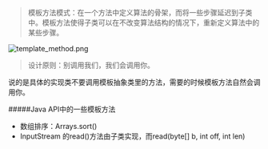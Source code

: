 > 模板方法模式：在一个方法中定义算法的骨架，而将一些步骤延迟到子类中。模板方法使得子类可以在不改变算法结构的情况下，重新定义算法中的某些步骤。

![template_method.png](http://upload-images.jianshu.io/upload_images/3631399-5d55138bea932342.png?imageMogr2/auto-orient/strip%7CimageView2/2/w/1240)

>设计原则：别调用我们，我们会调用你。

说的是具体的实现类不要调用模板抽象类里的方法，需要的时候模板方法自然会调用你。

#####Java API中的一些模板方法
- 数组排序：Arrays.sort()
- InputStream 的read()方法由子类实现，而read(byte[] b, int off, int len)
